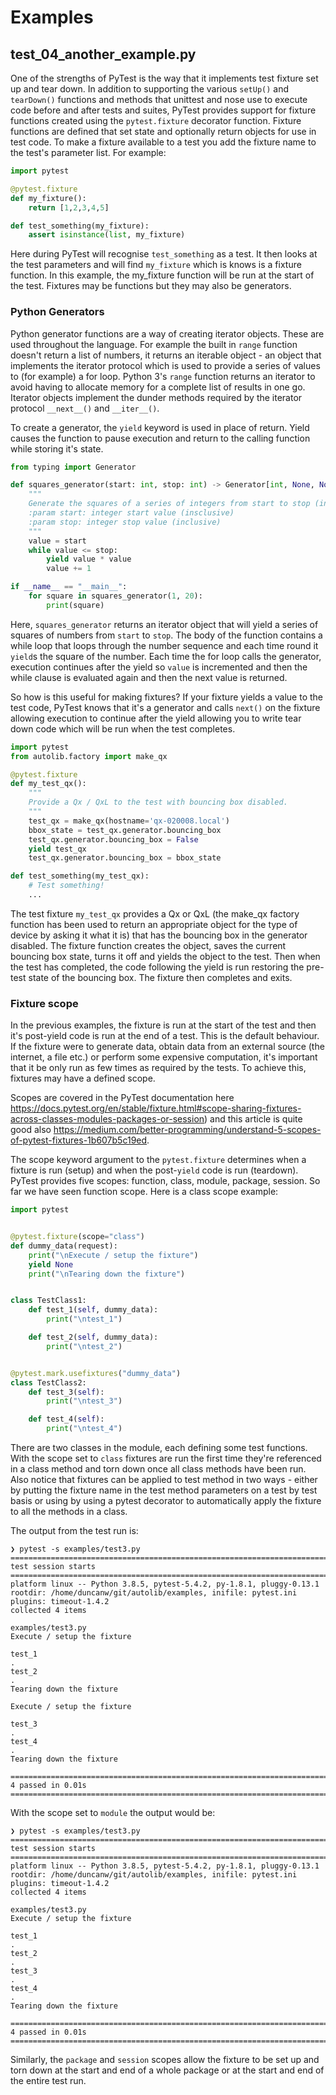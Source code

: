 # Examples

## test_04_another_example.py
One of the strengths of PyTest is the way that it implements test fixture set up and tear down. In addition to 
supporting the various `setUp()` and `tearDown()` functions and methods that unittest and nose use to execute code
before and after tests and suites, PyTest provides support for fixture functions created using the `pytest.fixture`
decorator function. Fixture functions are defined that set state and optionally return objects for use in test code. To
make a fixture available to a test you add the fixture name to the test's parameter list. For example:

```python
import pytest

@pytest.fixture
def my_fixture():
    return [1,2,3,4,5]

def test_something(my_fixture):
    assert isinstance(list, my_fixture) 
```
Here during PyTest will recognise `test_something` as a test. It then looks at the test parameters and will find 
`my_fixture` which is knows is a fixture function. In this example, the my_fixture function will be run at the start
of the test. Fixtures may be functions but they may also be generators.

### Python Generators
Python generator functions are a way of creating iterator objects. These are used throughout the language. For example 
the built in `range` function doesn't return a list of numbers, it returns an iterable object - an object that 
implements the iterator protocol which is used to provide a series of values to (for example) a for loop. Python 3's 
`range` function returns an iterator to avoid having to allocate memory for a complete list of results in one go. 
Iterator objects implement the dunder methods required by the iterator protocol `__next__()` and `__iter__()`.

To create a generator, the `yield` keyword is used in place of return. Yield causes the function to pause execution and
return to the calling function while storing it's state. 

```python
from typing import Generator

def squares_generator(start: int, stop: int) -> Generator[int, None, None]:
    """
    Generate the squares of a series of integers from start to stop (inclusive).
    :param start: integer start value (insclusive)
    :param stop: integer stop value (inclusive)
    """
    value = start
    while value <= stop:
        yield value * value
        value += 1

if __name__ == "__main__":
    for square in squares_generator(1, 20):
        print(square)    
```  
Here, `squares_generator` returns an iterator object that will yield a series of squares of numbers from `start` to 
`stop`. The body of the function contains a while loop that loops through the number sequence and each time round it
`yield`s the square of the number. Each time the for loop calls the generator, execution continues after the yield so 
`value` is incremented and then the while clause is evaluated again and then the next value is returned.

So how is this useful for making fixtures? If your fixture yields a value to the test code, PyTest knows that it's a
generator and calls `next()` on the fixture allowing execution to continue after the yield allowing you to write tear
down code which will be run when the test completes.

```python
import pytest
from autolib.factory import make_qx

@pytest.fixture
def my_test_qx():
    """
    Provide a Qx / QxL to the test with bouncing box disabled.
    """
    test_qx = make_qx(hostname='qx-020008.local')
    bbox_state = test_qx.generator.bouncing_box
    test_qx.generator.bouncing_box = False
    yield test_qx
    test_qx.generator.bouncing_box = bbox_state

def test_something(my_test_qx):
    # Test something!
    ...
```
The test fixture `my_test_qx` provides a Qx or QxL (the make_qx factory function has been used to return an appropriate
object for the type of device by asking it what it is) that has the bouncing box in the generator disabled. The 
fixture function creates the object, saves the current bouncing box state, turns it off and yields the object to the
test. Then when the test has completed, the code following the yield is run restoring the pre-test state of the 
bouncing box. The fixture then completes and exits.

### Fixture scope
In the previous examples, the fixture is run at the start of the test and then it's post-yield code is run at the end
of a test. This is the default behaviour. If the fixture were to generate data, obtain data from an external source 
(the internet, a file etc.) or perform some expensive computation, it's important that it be only run as few times as
required by the tests. To achieve this, fixtures may have a defined scope.

Scopes are covered in the PyTest documentation here 
https://docs.pytest.org/en/stable/fixture.html#scope-sharing-fixtures-across-classes-modules-packages-or-session) and 
this article is quite good also 
https://medium.com/better-programming/understand-5-scopes-of-pytest-fixtures-1b607b5c19ed.

The scope keyword argument to the `pytest.fixture` determines when a fixture is run (setup) and when the post-`yield`
code is run (teardown). PyTest provides five scopes: function, class, module, package, session. So far we have seen 
function scope. Here is a class scope example:

```python
import pytest


@pytest.fixture(scope="class")
def dummy_data(request):
    print("\nExecute / setup the fixture")
    yield None
    print("\nTearing down the fixture")


class TestClass1:
    def test_1(self, dummy_data):
        print("\ntest_1")

    def test_2(self, dummy_data):
        print("\ntest_2")


@pytest.mark.usefixtures("dummy_data")
class TestClass2:
    def test_3(self):
        print("\ntest_3")

    def test_4(self):
        print("\ntest_4")
```  

There are two classes in the module, each defining some test functions. With the scope set to `class` fixtures are 
run the first time they're referenced in a class method and torn down once all class methods have been run. Also notice
that fixtures can be applied to test method in two ways - either by putting the fixture name in the test method 
parameters on a test by test basis or using by using a pytest decorator to automatically apply the fixture to all the 
methods in a class.  

The output from the test run is:

```
❯ pytest -s examples/test3.py 
============================================================================================================ test session starts =============================================================================================================
platform linux -- Python 3.8.5, pytest-5.4.2, py-1.8.1, pluggy-0.13.1
rootdir: /home/duncanw/git/autolib/examples, inifile: pytest.ini
plugins: timeout-1.4.2
collected 4 items                                                                                                                                                                                                                            

examples/test3.py 
Execute / setup the fixture

test_1
.
test_2
.
Tearing down the fixture

Execute / setup the fixture

test_3
.
test_4
.
Tearing down the fixture

============================================================================================================= 4 passed in 0.01s ==============================================================================================================
```
With the scope set to `module` the output would be:

```
❯ pytest -s examples/test3.py 
============================================================================================================ test session starts =============================================================================================================
platform linux -- Python 3.8.5, pytest-5.4.2, py-1.8.1, pluggy-0.13.1
rootdir: /home/duncanw/git/autolib/examples, inifile: pytest.ini
plugins: timeout-1.4.2
collected 4 items                                                                                                                                                                                                                            

examples/test3.py 
Execute / setup the fixture

test_1
.
test_2
.
test_3
.
test_4
.
Tearing down the fixture

============================================================================================================= 4 passed in 0.01s ==============================================================================================================
```
Similarly, the `package` and `session` scopes allow the fixture to be set up and torn down at the start and end of a 
whole package or at the start and end of the entire test run. 